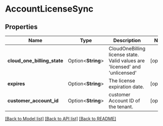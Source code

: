 # AccountLicenseSync

## Properties

Name | Type | Description | Notes
------------ | ------------- | ------------- | -------------
**cloud_one_billing_state** | Option<**String**> | CloudOneBilling license state. Valid values are 'licensed' and 'unlicensed' | [optional]
**expires** | Option<**String**> | The license expiration date. | [optional]
**customer_account_id** | Option<**String**> | customer Account ID of the tenant. | [optional]

[[Back to Model list]](../README.md#documentation-for-models) [[Back to API list]](../README.md#documentation-for-api-endpoints) [[Back to README]](../README.md)


